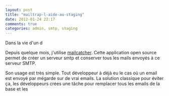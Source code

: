 ```yaml
---
layout: post
title: "mailtrap-l-aide-au-staging"
date: 2012-01-24 22:17
comments: true
categories: admin, smtp, staging
---
```


Dans la vie d'un d

Depuis quelque mois, j'utilise [mailcatcher](http://mailcatcher.me/).
Cette application open source permet de créer un serveur smtp et conserver tous les mails envoyés à ce serveur SMTP.

Son usage est très simple. Tout développeur à déjà eu le cas où un email
est envoyé par mégarde sur de vrai emails. La solution classique pour
éviter ça, les développeurs crées une tâche pour remplacer tous les
emails de la base et les
